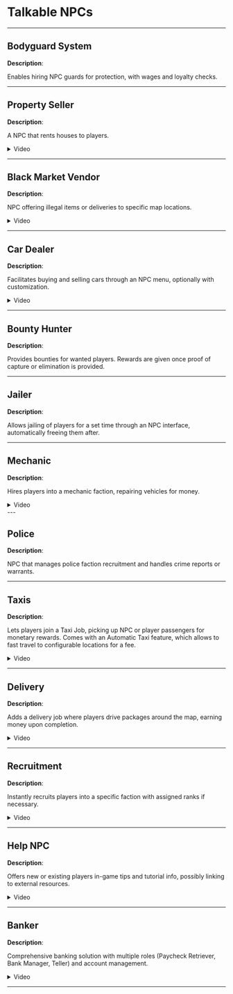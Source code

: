 # Talkable NPCs

---

## Bodyguard System

**Description**: 

Enables hiring NPC guards for protection, with wages and loyalty checks.

---

## Property Seller

**Description**: 

A NPC that rents houses to players.

<details>
  <summary>Video</summary>
  <div style="text-align: center;">
    <video width="560" height="315" controls>
      <source src="https://bleonheart.github.io/assets/legacy_videos//Properties.mp4" type="video/mp4">
    </video>
  </div>
</details>

---

## Black Market Vendor

**Description**: 

NPC offering illegal items or deliveries to specific map locations.

<details>
  <summary>Video</summary>
  <div style="text-align: center;">
    <video width="560" height="315" controls>
      <source src="https://bleonheart.github.io/assets/legacy_videos//BlackMarket.mp4" type="video/mp4">
    </video>
  </div>
</details>

---

## Car Dealer

**Description**: 

Facilitates buying and selling cars through an NPC menu, optionally with customization.

<details>
  <summary>Video</summary>
  <div style="text-align: center;">
    <video width="560" height="315" controls>
      <source src="https://bleonheart.github.io/assets/legacy_videos//CarDealer.mp4" type="video/mp4">
    </video>
  </div>
</details>

---

## Bounty Hunter

**Description**: 

Provides bounties for wanted players. Rewards are given once proof of capture or elimination is provided.

---

## Jailer

**Description**: 

Allows jailing of players for a set time through an NPC interface, automatically freeing them after.

---

## Mechanic

**Description**: 

Hires players into a mechanic faction, repairing vehicles for money.

<details>
  <summary>Video</summary>
  <div style="text-align: center;">
    <video width="560" height="315" controls>
      <source src="https://bleonheart.github.io/assets/legacy_videos//Mechanic.mp4" type="video/mp4">
    </video>
  </div>
</details>
---

## Police

**Description**: 

NPC that manages police faction recruitment and handles crime reports or warrants.

---

## Taxis

**Description**: 

Lets players join a Taxi Job, picking up NPC or player passengers for monetary rewards. Comes with an Automatic Taxi feature, which allows to fast travel to configurable locations for a fee.

<details>
  <summary>Video</summary>
  <div style="text-align: center;">
    <video width="560" height="315" controls>
      <source src="https://bleonheart.github.io/assets/legacy_videos//Taxi.mp4" type="video/mp4">
    </video>
  </div>
</details>

---

## Delivery

**Description**: 

Adds a delivery job where players drive packages around the map, earning money upon completion.

<details>
  <summary>Video</summary>
  <div style="text-align: center;">
    <video width="560" height="315" controls>
      <source src="https://bleonheart.github.io/assets/legacy_videos//Delivery.mp4" type="video/mp4">
    </video>
  </div>
</details>

---

## Recruitment

**Description**: 

Instantly recruits players into a specific faction with assigned ranks if necessary.

<details>
  <summary>Video</summary>
  <div style="text-align: center;">
    <video width="560" height="315" controls>
      <source src="https://bleonheart.github.io/assets/legacy_videos//Recruitment.mp4" type="video/mp4">
    </video>
  </div>
</details>

---

## Help NPC

**Description**: 

Offers new or existing players in-game tips and tutorial info, possibly linking to external resources.

<details>
  <summary>Video</summary>
  <div style="text-align: center;">
    <video width="560" height="315" controls>
      <source src="https://bleonheart.github.io/assets/legacy_videos//Recruitment.mp4" type="video/mp4">
    </video>
  </div>
</details>

---

## Banker

**Description**: 

Comprehensive banking solution with multiple roles (Paycheck Retriever, Bank Manager, Teller) and account management.

<details>
  <summary>Video</summary>
  <div style="text-align: center;">
    <video width="560" height="315" controls>
      <source src="https://bleonheart.github.io/assets/legacy_videos//Banking.mp4" type="video/mp4">
    </video>
  </div>
</details>

---

